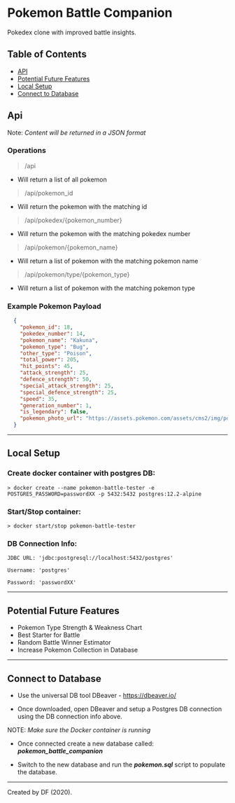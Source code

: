 # Pokemon Battle Companion

Pokedex clone with improved battle insights.

## Table of Contents

+ [API](#api)
+ [Potential Future Features](#potential-future-features)
+ [Local Setup](#local-setup)
+ [Connect to Database](#connect-to-database)


## Api

Note: _Content will be returned in a JSON format_

### Operations

> /api

+ Will return a list of all pokemon


> /api/pokemon_id

+ Will return the pokemon with the matching id


> /api/pokedex/{pokemon_number}

+ Will return the pokemon with the matching pokedex number


> /api/pokemon/{pokemon_name}

+ Will return a list of pokemon with the matching pokemon name


> /api/pokemon/type/{pokemon_type}

+ Will return a list of pokemon with the matching pokemon type


### Example Pokemon Payload

```json
  {
    "pokemon_id": 18,
    "pokedex_number": 14,
    "pokemon_name": "Kakuna",
    "pokemon_type": "Bug",
    "other_type": "Poison",
    "total_power": 205,
    "hit_points": 45,
    "attack_strength": 25,
    "defence_strength": 50,
    "special_attack_strength": 25,
    "special_defence_strength": 25,
    "speed": 35,
    "generation_number": 1,
    "is_legendary": false,
    "pokemon_photo_url": "https://assets.pokemon.com/assets/cms2/img/pokedex/detail/014.png"
  }
```

---

## Local Setup


### Create docker container with postgres DB:

```
> docker create --name pokemon-battle-tester -e POSTGRES_PASSWORD=passwordXX -p 5432:5432 postgres:12.2-alpine 
```

### Start/Stop container:
```
> docker start/stop pokemon-battle-tester
```

### DB Connection Info:

```
JDBC URL: 'jdbc:postgresql://localhost:5432/postgres'

Username: 'postgres'

Password: 'passwordXX'
```

---

## Potential Future Features

- Pokemon Type Strength & Weakness Chart
- Best Starter for Battle
- Random Battle Winner Estimator
- Increase Pokemon Collection in Database

---

## Connect to Database


+ Use the universal DB tool DBeaver - https://dbeaver.io/

+ Once downloaded, open DBeaver and setup a Postgres DB connection using the DB connection info above.

NOTE: *Make sure the Docker container is running*

+ Once connected create a new database called: **_pokemon_battle_companion_**

+ Switch to the new database and run the **_pokemon.sql_** script to populate the database.

---
Created by DF (2020).
